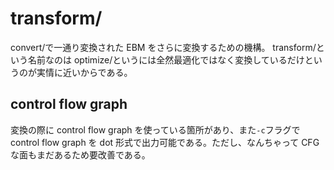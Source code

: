 # transform/

convert/で一通り変換された EBM をさらに変換するための機構。
transform/という名前なのは optimize/というには全然最適化ではなく変換しているだけというのが実情に近いからである。

## control flow graph

変換の際に control flow graph を使っている箇所があり、また`-c`フラグで control flow graph を dot 形式で出力可能である。ただし、なんちゃって CFG な面もまだあるため要改善である。
